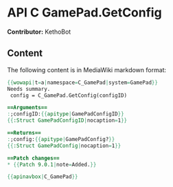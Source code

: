 # API C GamePad.GetConfig

**Contributor:** KethoBot

## Content

The following content is in MediaWiki markdown format:

```mediawiki
{{wowapi|t=a|namespace=C_GamePad|system=GamePad}}
Needs summary.
 config = C_GamePad.GetConfig(configID)

==Arguments==
:;configID:{{apitype|GamePadConfigID}}
{{:Struct GamePadConfigID|nocaption=1}}

==Returns==
:;config:{{apitype|GamePadConfig?}}
{{:Struct GamePadConfig|nocaption=1}}

==Patch changes==
* {{Patch 9.0.1|note=Added.}}

{{apinavbox|C_GamePad}}
```